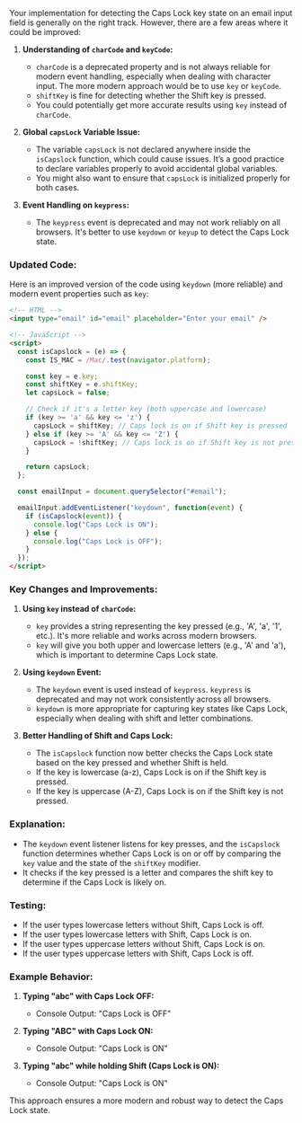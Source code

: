 Your implementation for detecting the Caps Lock key state on an email input field is generally on the right track. However, there are a few areas where it could be improved:

1. **Understanding of `charCode` and `keyCode`:**
   - `charCode` is a deprecated property and is not always reliable for modern event handling, especially when dealing with character input. The more modern approach would be to use `key` or `keyCode`.
   - `shiftKey` is fine for detecting whether the Shift key is pressed.
   - You could potentially get more accurate results using `key` instead of `charCode`.

2. **Global `capsLock` Variable Issue:**
   - The variable `capsLock` is not declared anywhere inside the `isCapslock` function, which could cause issues. It’s a good practice to declare variables properly to avoid accidental global variables.
   - You might also want to ensure that `capsLock` is initialized properly for both cases.

3. **Event Handling on `keypress`:**
   - The `keypress` event is deprecated and may not work reliably on all browsers. It's better to use `keydown` or `keyup` to detect the Caps Lock state.

### Updated Code:

Here is an improved version of the code using `keydown` (more reliable) and modern event properties such as `key`:

```html
<!-- HTML -->
<input type="email" id="email" placeholder="Enter your email" />

<!-- JavaScript -->
<script>
  const isCapslock = (e) => {
    const IS_MAC = /Mac/.test(navigator.platform);

    const key = e.key;
    const shiftKey = e.shiftKey;
    let capsLock = false;

    // Check if it's a letter key (both uppercase and lowercase)
    if (key >= 'a' && key <= 'z') {
      capsLock = shiftKey; // Caps lock is on if Shift key is pressed
    } else if (key >= 'A' && key <= 'Z') {
      capsLock = !shiftKey; // Caps lock is on if Shift key is not pressed
    }

    return capsLock;
  };

  const emailInput = document.querySelector("#email");

  emailInput.addEventListener("keydown", function(event) {
    if (isCapslock(event)) {
      console.log("Caps Lock is ON");
    } else {
      console.log("Caps Lock is OFF");
    }
  });
</script>
```

### Key Changes and Improvements:
1. **Using `key` instead of `charCode`:**
   - `key` provides a string representing the key pressed (e.g., 'A', 'a', '1', etc.). It's more reliable and works across modern browsers.
   - `key` will give you both upper and lowercase letters (e.g., 'A' and 'a'), which is important to determine Caps Lock state.

2. **Using `keydown` Event:**
   - The `keydown` event is used instead of `keypress`. `keypress` is deprecated and may not work consistently across all browsers.
   - `keydown` is more appropriate for capturing key states like Caps Lock, especially when dealing with shift and letter combinations.

3. **Better Handling of Shift and Caps Lock:**
   - The `isCapslock` function now better checks the Caps Lock state based on the key pressed and whether Shift is held.
   - If the key is lowercase (a-z), Caps Lock is on if the Shift key is pressed.
   - If the key is uppercase (A-Z), Caps Lock is on if the Shift key is not pressed.

### Explanation:
- The `keydown` event listener listens for key presses, and the `isCapslock` function determines whether Caps Lock is on or off by comparing the `key` value and the state of the `shiftKey` modifier.
- It checks if the key pressed is a letter and compares the shift key to determine if the Caps Lock is likely on.

### Testing:

- If the user types lowercase letters without Shift, Caps Lock is off.
- If the user types lowercase letters with Shift, Caps Lock is on.
- If the user types uppercase letters without Shift, Caps Lock is on.
- If the user types uppercase letters with Shift, Caps Lock is off.

### Example Behavior:

1. **Typing "abc" with Caps Lock OFF:**
   - Console Output: "Caps Lock is OFF"
   
2. **Typing "ABC" with Caps Lock ON:**
   - Console Output: "Caps Lock is ON"
   
3. **Typing "abc" while holding Shift (Caps Lock is ON):**
   - Console Output: "Caps Lock is ON"

This approach ensures a more modern and robust way to detect the Caps Lock state.